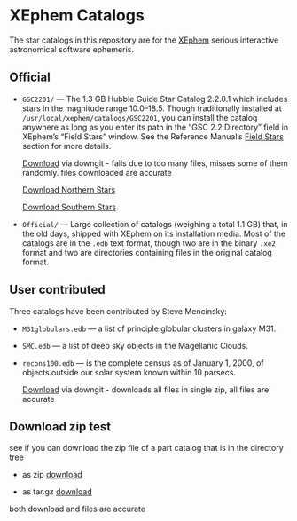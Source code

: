 # XEphem Catalogs

The star catalogs in this repository are for the
[XEphem](https://xephem.github.io/XEphem/Site/xephem.html) serious
interactive astronomical software ephemeris.

## Official

* `GSC2201/` — The 1.3 GB Hubble Guide Star Catalog 2.2.0.1 which
  includes stars in the magnitude range 10.0–18.5.  Though traditionally
  installed at `/usr/local/xephem/catalogs/GSC2201`, you can install the
  catalog anywhere as long as you enter its path in the “GSC 2.2
  Directory” field in XEphem’s “Field Stars” window.  See the Reference
  Manual’s [Field
  Stars](https://xephem.github.io/XEphem/Site/help/xephem.html#mozTocId147305)
  section for more details. 
  
  [Download](https://minhaskamal.github.io/DownGit/#/home?url=https://github.com/XEphem/Catalogs/tree/main/GSC2201&fileName=xephem-gsc2201)
  via downgit - fails due to too many files, misses some of them randomly.  files downloaded are accurate
  
   [Download Northern Stars](https://minhaskamal.github.io/DownGit/#/home?url=https://github.com/XEphem/Catalogs/tree/main/GSC2201/N*.*&fileName=xephem-gsc2201north&rootDirectory=GSC2201)
   
   [Download Southern Stars](https://minhaskamal.github.io/DownGit/#/home?url=https://github.com/XEphem/Catalogs/tree/main/GSC2201/S*.*&fileName=xephem-gsc2201south&rootDirectory=GSC2201)

* `Official/` — Large collection of catalogs (weighing a total 1.1 GB)
  that, in the old days, shipped with XEphem on its installation media.
  Most of the catalogs are in the `.edb` text format, though two are in
  the binary `.xe2` format and two are directories containing files in the
  original catalog format.

## User contributed

Three catalogs have been contributed by Steve Mencinsky:

* `M31globulars.edb` — a list of principle globular clusters in galaxy M31.

* `SMC.edb` — a list of deep sky objects in the Magellanic Clouds.

* `recons100.edb` — is the complete census as of January 1, 2000, of
  objects outside our solar system known within 10 parsecs.
  
  [Download](https://downgit.github.io/#/home?url=https://github.com/XEphem/Catalogs/tree/main/contrib&fileName=xephem-contributed&rootDirectory=false)
  via downgit - downloads all files in single zip, all files are accurate

## Download zip test

see if you can download the zip file of a part catalog that is in the directory tree

* as zip [download](https://github.com/dave-kaye/Catalogs/blob/dnload/zipdown/gsc.zip/?raw=true)

* as tar.gz [download](https://github.com/dave-kaye/Catalogs/blob/dnload/zipdown/gsc.tar.gz/?raw=true)

both download and files are accurate

